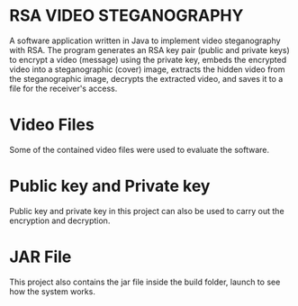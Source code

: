 # RSA VIDEO STEGANOGRAPHY 
A software application written in Java to implement video steganography with RSA. The program generates an RSA key pair (public and private keys) to encrypt a video (message) using the private key, embeds the encrypted video into a steganographic (cover) image, extracts the hidden video from the steganographic image, decrypts the extracted video, and saves it to a file for the receiver's access.

# Video Files
Some of the contained video files were used to evaluate the software. 

# Public key and Private key
Public key and private key in this project can also be used to carry out the encryption and decryption.

# JAR File 
This project also contains the jar file inside the build folder, launch to see how the system works.
